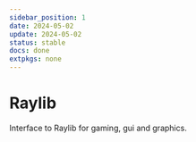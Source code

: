 ```yaml
---
sidebar_position: 1
date: 2024-05-02  
update: 2024-05-02 
status: stable
docs: done
extpkgs: none
---
```


# Raylib

Interface to Raylib for gaming, gui and graphics.
